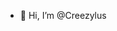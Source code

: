 - 👋 Hi, I’m @Creezylus


<!---
Creezylus/Creezylus is a ✨ special ✨ repository because its `README.md` (this file) appears on your GitHub profile.
You can click the Preview link to take a look at your changes.
--->
